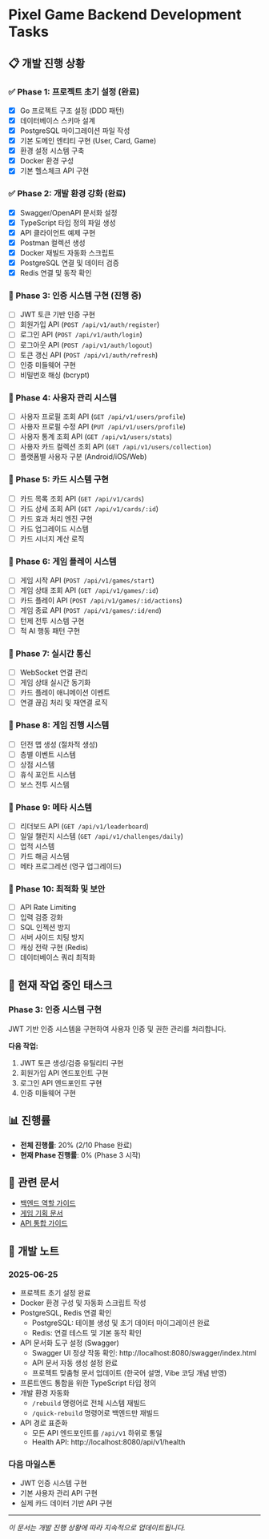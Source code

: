 # Pixel Game Backend Development Tasks

## 📋 개발 진행 상황

### ✅ Phase 1: 프로젝트 초기 설정 (완료)
- [x] Go 프로젝트 구조 설정 (DDD 패턴)
- [x] 데이터베이스 스키마 설계
- [x] PostgreSQL 마이그레이션 파일 작성
- [x] 기본 도메인 엔티티 구현 (User, Card, Game)
- [x] 환경 설정 시스템 구축
- [x] Docker 환경 구성
- [x] 기본 헬스체크 API 구현

### ✅ Phase 2: 개발 환경 강화 (완료)
- [x] Swagger/OpenAPI 문서화 설정
- [x] TypeScript 타입 정의 파일 생성
- [x] API 클라이언트 예제 구현
- [x] Postman 컬렉션 생성
- [x] Docker 재빌드 자동화 스크립트
- [x] PostgreSQL 연결 및 데이터 검증
- [x] Redis 연결 및 동작 확인

### 🚧 Phase 3: 인증 시스템 구현 (진행 중)
- [ ] JWT 토큰 기반 인증 구현
- [ ] 회원가입 API (`POST /api/v1/auth/register`)
- [ ] 로그인 API (`POST /api/v1/auth/login`)
- [ ] 로그아웃 API (`POST /api/v1/auth/logout`)
- [ ] 토큰 갱신 API (`POST /api/v1/auth/refresh`)
- [ ] 인증 미들웨어 구현
- [ ] 비밀번호 해싱 (bcrypt)

### 📅 Phase 4: 사용자 관리 시스템
- [ ] 사용자 프로필 조회 API (`GET /api/v1/users/profile`)
- [ ] 사용자 프로필 수정 API (`PUT /api/v1/users/profile`)
- [ ] 사용자 통계 조회 API (`GET /api/v1/users/stats`)
- [ ] 사용자 카드 컬렉션 조회 API (`GET /api/v1/users/collection`)
- [ ] 플랫폼별 사용자 구분 (Android/iOS/Web)

### 📅 Phase 5: 카드 시스템 구현
- [ ] 카드 목록 조회 API (`GET /api/v1/cards`)
- [ ] 카드 상세 조회 API (`GET /api/v1/cards/:id`)
- [ ] 카드 효과 처리 엔진 구현
- [ ] 카드 업그레이드 시스템
- [ ] 카드 시너지 계산 로직

### 📅 Phase 6: 게임 플레이 시스템
- [ ] 게임 시작 API (`POST /api/v1/games/start`)
- [ ] 게임 상태 조회 API (`GET /api/v1/games/:id`)
- [ ] 카드 플레이 API (`POST /api/v1/games/:id/actions`)
- [ ] 게임 종료 API (`POST /api/v1/games/:id/end`)
- [ ] 턴제 전투 시스템 구현
- [ ] 적 AI 행동 패턴 구현

### 📅 Phase 7: 실시간 통신
- [ ] WebSocket 연결 관리
- [ ] 게임 상태 실시간 동기화
- [ ] 카드 플레이 애니메이션 이벤트
- [ ] 연결 끊김 처리 및 재연결 로직

### 📅 Phase 8: 게임 진행 시스템
- [ ] 던전 맵 생성 (절차적 생성)
- [ ] 층별 이벤트 시스템
- [ ] 상점 시스템
- [ ] 휴식 포인트 시스템
- [ ] 보스 전투 시스템

### 📅 Phase 9: 메타 시스템
- [ ] 리더보드 API (`GET /api/v1/leaderboard`)
- [ ] 일일 챌린지 시스템 (`GET /api/v1/challenges/daily`)
- [ ] 업적 시스템
- [ ] 카드 해금 시스템
- [ ] 메타 프로그레션 (영구 업그레이드)

### 📅 Phase 10: 최적화 및 보안
- [ ] API Rate Limiting
- [ ] 입력 검증 강화
- [ ] SQL 인젝션 방지
- [ ] 서버 사이드 치팅 방지
- [ ] 캐싱 전략 구현 (Redis)
- [ ] 데이터베이스 쿼리 최적화

## 🎯 현재 작업 중인 태스크

### Phase 3: 인증 시스템 구현
JWT 기반 인증 시스템을 구현하여 사용자 인증 및 권한 관리를 처리합니다.

**다음 작업:**
1. JWT 토큰 생성/검증 유틸리티 구현
2. 회원가입 API 엔드포인트 구현
3. 로그인 API 엔드포인트 구현
4. 인증 미들웨어 구현

## 📊 진행률

- **전체 진행률**: 20% (2/10 Phase 완료)
- **현재 Phase 진행률**: 0% (Phase 3 시작)

## 🔗 관련 문서

- [백엔드 역할 가이드](./BACKEND_ROLE.md)
- [게임 기획 문서](./PRD.md)
- [API 통합 가이드](./API_INTEGRATION_GUIDE.md)

## 📝 개발 노트

### 2025-06-25
- 프로젝트 초기 설정 완료
- Docker 환경 구성 및 자동화 스크립트 작성
- PostgreSQL, Redis 연결 확인
  - PostgreSQL: 테이블 생성 및 초기 데이터 마이그레이션 완료
  - Redis: 연결 테스트 및 기본 동작 확인
- API 문서화 도구 설정 (Swagger)
  - Swagger UI 정상 작동 확인: http://localhost:8080/swagger/index.html
  - API 문서 자동 생성 설정 완료
  - 프로젝트 맞춤형 문서 업데이트 (한국어 설명, Vibe 코딩 개념 반영)
- 프론트엔드 통합을 위한 TypeScript 타입 정의
- 개발 환경 자동화
  - `/rebuild` 명령어로 전체 시스템 재빌드
  - `/quick-rebuild` 명령어로 백엔드만 재빌드
- API 경로 표준화
  - 모든 API 엔드포인트를 `/api/v1` 하위로 통일
  - Health API: http://localhost:8080/api/v1/health

### 다음 마일스톤
- JWT 인증 시스템 구현
- 기본 사용자 관리 API 구현
- 실제 카드 데이터 기반 API 구현

---

*이 문서는 개발 진행 상황에 따라 지속적으로 업데이트됩니다.*